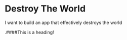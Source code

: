 # Destroy The World
I want to build an app that effectively destroys the world

.####This is a heading!
